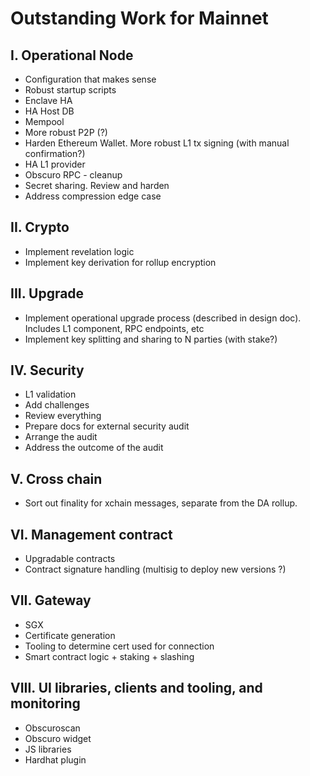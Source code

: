 # Outstanding Work for Mainnet

## I. Operational Node
  - Configuration that makes sense 
  - Robust startup scripts 
  - Enclave HA 
  - HA Host DB 
  - Mempool 
  - More robust P2P (?)
  - Harden Ethereum Wallet. More robust L1 tx signing (with manual confirmation?)
  - HA L1 provider 
  - Obscuro RPC - cleanup 
  - Secret sharing. Review and harden 
  - Address compression edge case 

## II. Crypto
  - Implement revelation logic 
  - Implement key derivation for rollup encryption

## III. Upgrade
  - Implement operational upgrade process (described in design doc). Includes L1 component, RPC endpoints, etc
  - Implement key splitting and sharing to N parties (with stake?)

## IV. Security
  - L1 validation
  - Add challenges
  - Review everything
  - Prepare docs for external security audit
  - Arrange the audit 
  - Address the outcome of the audit

## V. Cross chain
  - Sort out finality for xchain messages, separate from the DA rollup.

## VI. Management contract
  - Upgradable contracts 
  - Contract signature handling (multisig to deploy new versions ?)

## VII. Gateway
  - SGX 
  - Certificate generation 
  - Tooling to determine cert used for connection 
  - Smart contract logic + staking + slashing

## VIII. UI libraries, clients and tooling, and monitoring
  - Obscuroscan 
  - Obscuro widget 
  - JS libraries 
  - Hardhat plugin

